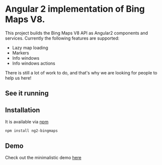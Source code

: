# Angular 2 implementation of Bing Maps V8.
This project builds the Bing Maps V8 API as Angular2 components and services. Currently the following features are supported:
- Lazy map loading
- Markers
- Info windows
- Info windows actions

There is still a lot of work to do, and that's why we are looking for people to help us here!


## See it running

## Installation
It is available via [npm](https://www.npmjs.com/package/ng2-bingmaps#user-info-menu])

    npm install ng2-bingmaps

## Demo
Check out the minimalistic demo [here](http://ng2-bingmaps.azurewebsites.net)

